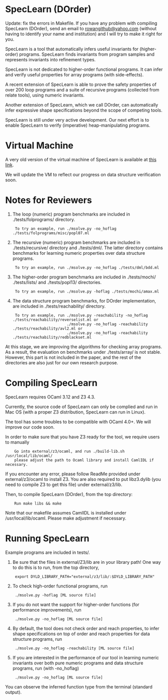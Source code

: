SpecLearn (DOrder)
==================

Update: fix the errors in Makefile. If you have any problem with compiling SpecLearn (DOrder),
send an email to rowangithub@yahoo.com (without having to identify your name and institution)
and I will try to make it right for you.

SpecLearn is a tool that automatically infers useful invariants for
(higher-order) programs. SpecLearn finds invariants from program samples
and represents invariants into refinement types.

SpecLearn is not dedicated to higher-order functional programs. It can
infer and verify useful properties for array programs (with side-effects). 

A recent extension of SpecLearn is able to prove the safety properties of over 200 loop programs and 
a suite of recursive programs (collected from relate tools), using numeric invariants.

Another extension of SpecLearn, which we call DOrder, can automatically infer expressive
shape specifications beyond the scope of competing tools.

SpecLearn is still under very active development. Our next effort is
to enable SpecLearn to verify (imperative) heap-manipulating programs.

Virtual Machine
===========

A very old version of the virtual machine of SpecLearn is available at <a href="https://www.dropbox.com/s/jm3obb9zmq0m9y1/SpecLearn.ova?dl=0">this link</a>.

We will update the VM to reflect our progress on data structure verification soon.

Notes for Reviewers
===========

1. The loop (numeric) program benchmarks are included in ./tests/folprograms/ directory.

        To try an example, run ./msolve.py -no_hoflag ./tests/folprograms/misc/popl07.ml


2. The recursive (numeric) program benchmarks are included in ./tests/recursive/ directory and ./tests/dml/. 
The latter directory contains benchmarks for learning numeric properties over data structure programs.

		To try an example, run ./msolve.py -no_hoflag ./tests/dml/bdd.ml


3. The higher-order program benchmarks are included in ./tests/mochi/ ./tests/lists/ and ./tests/popl13/ directories.

		To try an example, run ./msolve.py -hoflag ./tests/mochi/amax.ml


4. The data structure program benchmarks, for DOrder implementation, are included in ./tests/reachability/ directory.

		To try an example, run ./msolve.py -reachability -no_hoflag ./tests/reachability/reverselist.ml or
							   ./msolve.py -no_hoflag -reachability ./tests/reachability/avl2.ml or
						 	   ./msolve.py -no_hoflag -reachability ./tests/reachability/redblackset.ml
		

At this stage, we are improving the algorithms for checking array programs.
As a result, the evaluation on benchmarks under ./tests/array/ is not stable.
However, this part is not included in the paper, and the rest of the directories 
are also just for our own research purpose.

Compiling SpecLearn
================

SpecLearn requires OCaml 3.12 and Z3 4.3.

Currently, the source code of SpecLearn can only be complied and run in Mac OS 
(with a proper Z3 distribution, SpecLearn can run in Linux).

The tool has some troubles to be compatible with OCaml 4.0+. We will improve our code soon.

In order to make sure that you have Z3 ready for the tool, we require users to manually 

		Go into external/z3/ocaml, and run ./build-lib.sh /usr/local/lib/ocaml/
		please adjust the path to Ocaml library and install CamlIDL if necessary.
		
If you encounter any error, please follow ReadMe provided under external/z3/ocaml
to install Z3. You are also required to put libz3.dylib (you need to compile Z3 to get this
file) under external/z3/lib.


Then, to compile SpecLearn (DOrder), from the top directory:

        Run make libs && make

Note that our makefile assumes CamlIDL is installed under /usr/local/lib/ocaml. Please
make adjustment if necessary.

Running SpecLearn
==============

Example programs are included in tests/.

1. Be sure that the files in external/Z3/lib are in your library
   path!  One way to do this is to run, from the top directory,

        export DYLD_LIBRARY_PATH="external/z3/lib/:$DYLD_LIBRARY_PATH"



2. To check high-order functional programs, run
       
		./msolve.py -hoflag [ML source file]
		
		
		
3. If you do not want the support for higher-order functions (for performance improvements), run

		./msolve.py -no_hoflag [ML source file]
		

		
4. By default, the tool does not check order and reach properties, to infer shape specifications on top
of order and reach properties for data structure programs, run
		
		./msolve.py -no_hoflag -reachability [ML source file] 
		
		
		
5. If you are interested in the performance of our tool in learning numeric invariants over both pure
numeric programs and data structure programs, run (with -no_hoflag)
		
		./msolve.py -no_hoflag [ML source file]

You can observe the inferred function type from the terminal (standard output).